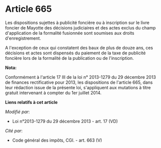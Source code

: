 # Article 665

Les dispositions sujettes à publicité foncière ou à inscription sur le livre foncier de Mayotte des décisions judiciaires et
des actes exclus du champ d'application de la formalité fusionnée sont soumises aux droits d'enregistrement.

A l'exception de ceux qui constatent des baux de plus de douze ans, ces décisions et actes sont dispensés du paiement de la
taxe de publicité foncière lors de la formalité de la publication ou de l'inscription.

**Nota:**

Conformément à l'article 17 III de la loi n° 2013-1279 du 29 décembre  2013 de finances rectificative pour 2013, les
dispositions de l'article  665, dans leur rédaction issue de la présente loi, s'appliquent aux  mutations à titre gratuit
intervenant à compter du 1er juillet 2014.

**Liens relatifs à cet article**

_Modifié par_:

  - Loi n°2013-1279 du 29 décembre 2013 - art. 17 (VD)

_Cité par_:

  - Code général des impôts, CGI. - art. 663 (V)
